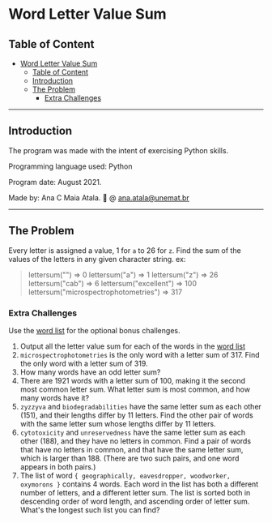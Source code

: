 # Word Letter Value Sum

## Table of Content

- [Word Letter Value Sum](#word-letter-value-sum)
  - [Table of Content](#table-of-content)
  - [Introduction](#introduction)
  - [The Problem](#the-problem)
    - [Extra Challenges](#extra-challenges)

***

## Introduction

The program was made with the intent of exercising Python skills.

Programming language used: Python

Program date: August 2021.

Made by: Ana C Maia Atala. 📧 @ ana.atala@unemat.br

***

## The Problem

Every letter is assigned a value, 1 for ```a``` to 26 for ```z```. Find the sum of the values of the letters in any given character string.
ex:
> lettersum("") => 0
> lettersum("a") => 1
> lettersum("z") => 26
> lettersum("cab") => 6
> lettersum("excellent") => 100
> lettersum("microspectrophotometries") => 317

### Extra Challenges

Use the [word list](word_list.txt) for the optional bonus challenges.

1. Output all the letter value sum for each of the words in the [word list](word_list.txt)
2. ```microspectrophotometries``` is the only word with a letter sum of 317. Find the only word with a letter sum of 319.
3. How many words have an odd letter sum?
4. There are 1921 words with a letter sum of 100, making it the second most common letter sum. What letter sum is most common, and how many words have it?
5. ```zyzzyva``` and ```biodegradabilities``` have the same letter sum as each other (151), and their lengths differ by 11 letters. Find the other pair of words with the same letter sum whose lengths differ by 11 letters.
6. ```cytotoxicity``` and ```unreservedness``` have the same letter sum as each other (188), and they have no letters in common. Find a pair of words that have no letters in common, and that have the same letter sum, which is larger than 188. (There are two such pairs, and one word appears in both pairs.)
7. The list of word ```{ geographically, eavesdropper, woodworker, oxymorons }``` contains 4 words. Each word in the list has both a different number of letters, and a different letter sum. The list is sorted both in descending order of word length, and ascending order of letter sum. What's the longest such list you can find?

